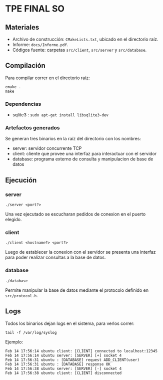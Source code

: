 # TPE FINAL SO
## Materiales

* Archivo de construcción: `CMakeLists.txt`, ubicado en el directorio raíz.
* Informe: `docs/Informe.pdf`.
* Códigos fuente: carpetas `src/client`, `src/server` y `src/database`.

## Compilación

Para compilar correr en el directorio raíz:
 
```
cmake .
make
```

### Dependencias

* sqlite3 :  `sudo apt-get install libsqlite3-dev`


### Artefactos generados

Se generan tres binarios en la raíz del directorio con los nombres:

* server: servidor concurrente TCP
* client: cliente que provee una interfaz para interactuar con el servidor
* database: programa externo de consulta y manipulacion de base de datos 

## Ejecución
### server
```
./server <port?>
```
Una vez ejecutado se escucharan pedidos de conexion en el puerto elegido.
### client
```
./client <hostname?> <port?>
```
Luego de establecer la conexion con el servidor se presenta una interfaz para poder realizar consultas a la base de datos.
### database
```
./database
```
Permite manipular la base de datos mediante el protocolo definido en `src/protocol.h`.

## Logs

Todos los binarios dejan logs en el sistema, para verlos correr:

```
tail -f /var/log/syslog 
```

Ejemplo:

```
Feb 14 17:56:14 ubuntu client: [CLIENT] connected to localhost:12345
Feb 14 17:56:14 ubuntu server: [SERVER] [+] socket 4
Feb 14 17:56:31 ubuntu : [DATABASE] request ADD_CLIENT(user)
Feb 14 17:56:31 ubuntu : [DATABASE] response OK
Feb 14 17:56:38 ubuntu server: [SERVER] [-] socket 4
Feb 14 17:56:38 ubuntu client: [CLIENT] disconnected
```